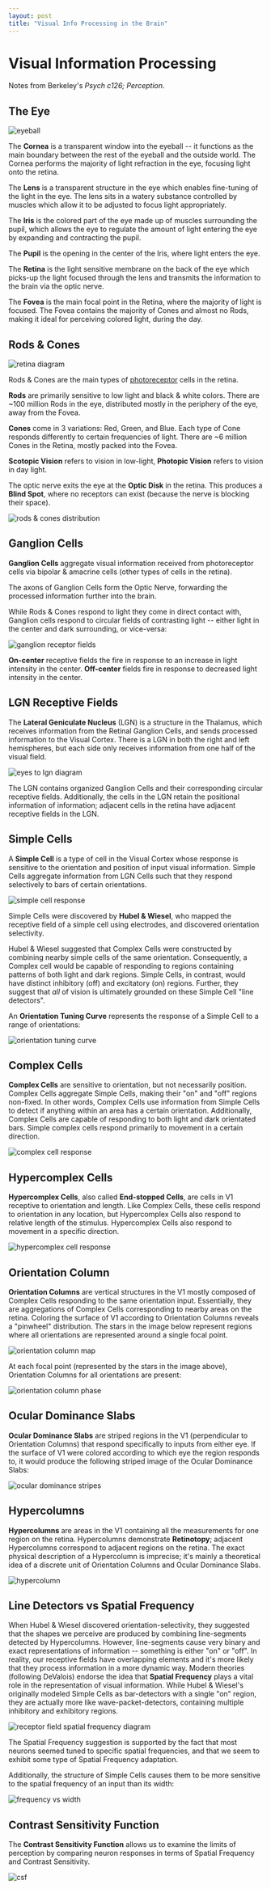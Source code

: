 ```yaml
---
layout: post
title: "Visual Info Processing in the Brain"
---
```


# Visual Information Processing

Notes from Berkeley's *Psych c126; Perception*.

## The Eye

![eyeball](/assets/image/eyeball.jpeg)

The **Cornea** is a transparent window into the eyeball -- it functions as the main boundary between the rest of the eyeball and the outside world. The Cornea performs the majority of light refraction in the eye, focusing light onto the retina.

The **Lens** is a transparent structure in the eye which enables fine-tuning of the light in the eye. The lens sits in a watery substance controlled by  muscles which allow it to be adjusted to focus light appropriately.

The **Iris** is the colored part of the eye made up of muscles surrounding the pupil, which allows the eye to regulate the amount of light entering the eye by expanding and contracting the pupil.

The **Pupil** is the opening in the center of the Iris, where light enters the eye.

The **Retina** is the light sensitive membrane on the back of the eye which picks-up the light focused through the lens and transmits the information to the brain via the optic nerve.

The **Fovea** is the main focal point in the Retina, where the majority of light is focused. The Fovea contains the majority of Cones and almost no Rods, making it ideal for perceiving colored light, during the day.

## Rods & Cones

![retina diagram](/assets/image/retina.jpeg)

Rods & Cones are the main types of [photoreceptor](https://en.wikipedia.org/wiki/Photoreceptor_cell) cells in the retina.

**Rods** are primarily sensitive to low light and black & white colors. There are ~100 million Rods in the eye, distributed mostly in the periphery of the eye, away from the Fovea.

**Cones** come in 3 variations: Red, Green, and Blue. Each type of Cone responds differently to certain frequencies of light. There are  ~6 million Cones in the Retina, mostly packed into the Fovea.

**Scotopic Vision** refers to vision in low-light, **Photopic Vision** refers to vision in day light.

The optic nerve exits the eye at the **Optic Disk** in the retina. This produces a **Blind Spot**, where no receptors can exist (because the nerve is blocking their space).

![rods & cones distribution](/assets/image/rods_and_cones_distribution.jpeg)

## Ganglion Cells

**Ganglion Cells** aggregate visual information received from photoreceptor cells via bipolar & amacrine cells (other types of cells in the retina). 

The axons of Ganglion Cells form the Optic Nerve, forwarding the processed information further into the brain.

While Rods & Cones respond to light they come in direct contact with, Ganglion cells respond to circular fields of contrasting light -- either light in the center and dark surrounding, or vice-versa:

![ganglion receptor fields](/assets/image/ganglion_rf.jpeg)

**On-center** receptive fields the fire in response to an increase in light intensity in the center. **Off-center** fields fire in response to decreased light intensity in the center.

## LGN Receptive Fields

The **Lateral Geniculate Nucleus** (LGN) is a structure in the Thalamus, which receives information from the Retinal Ganglion Cells, and sends processed information to the Visual Cortex. There is a LGN in both the right and left hemispheres, but each side only receives information from one half of the visual field.

![eyes to lgn diagram](/assets/image/eyes_to_lgn_pathway.jpeg)

The LGN contains organized Ganglion Cells and their corresponding circular receptive fields. Additionally, the cells in the LGN retain the positional information of information; adjacent cells in the retina have adjacent receptive fields in the LGN.

## Simple Cells

A **Simple Cell** is a type of cell in the Visual Cortex whose response is sensitive to the orientation and position of input visual information. Simple Cells aggregate information from LGN Cells such that they respond selectively to bars of certain orientations.

![simple cell response](/assets/image/simple_cell_response.jpeg)

Simple Cells were discovered by **Hubel & Wiesel**, who mapped the receptive field of a simple cell using electrodes, and discovered orientation selectivity.

Hubel & Wiesel suggested that Complex Cells were constructed by combining nearby simple cells of the same orientation. Consequently, a Complex cell would be capable of responding to regions containing patterns of both light and dark regions. Simple Cells, in contrast, would have distinct inhibitory (off) and excitatory (on) regions. Further, they suggest that *all* of vision is ultimately grounded on these Simple Cell "line detectors".

An **Orientation Tuning Curve** represents the response of a Simple Cell to a range of orientations:

 ![orientation tuning curve](/assets/image/orientation_curve.jpeg)

## Complex Cells

**Complex Cells** are sensitive to orientation, but not necessarily position. Complex Cells aggregate Simple Cells, making their "on" and "off" regions non-fixed. In other words, Complex Cells use information from Simple Cells to detect if anything within an area has a certain orientation. Additionally, Complex Cells are capable of responding to both light and dark orientated bars. Simple complex cells respond primarily to movement in a certain direction.

![complex cell response](/assets/image/complex_cell_response.jpeg)

## Hypercomplex Cells

**Hypercomplex Cells**, also called **End-stopped Cells**,  are cells in V1 receptive to orientation and length. Like Complex Cells, these cells respond to orientation in any location, but Hypercomplex Cells also respond to relative length of the stimulus. Hypercomplex Cells also respond to movement in a specific direction.

![hypercomplex cell response](/assets/image/hypercomplex_cell_response.jpeg)

## Orientation Column

**Orientation Columns** are vertical structures in the V1 mostly composed of Complex Cells responding to the same orientation input. Essentially, they are aggregations of Complex Cells corresponding to nearby areas on the retina. Coloring the surface of V1 according to Orientation Columns reveals a "pinwheel" distribution. The stars in the image below represent regions where all orientations are represented around a single focal point.

![orientation column map](/assets/image/orientation_columns.png)

At each focal point (represented by the stars in the image above), Orientation Columns for all orientations are present:

![orientation column phase](/assets/image/orientation_column_phase.jpeg)

## Ocular Dominance Slabs

**Ocular Dominance Slabs** are striped regions in the V1 (perpendicular to Orientation Columns) that respond specifically to inputs from either eye. If the surface of V1 were colored according to which eye the region responds to, it would produce the following striped image of the Ocular Dominance Slabs:

![ocular dominance stripes](/assets/image/occular_dominance_stripes.png)



## Hypercolumns

**Hypercolumns** are areas in the V1 containing all the measurements for one region on the retina. Hypercolumns demonstrate **Retinotopy**; adjacent Hypercolumns correspond to adjacent regions on the retina. The exact physical description of a Hypercolumn is imprecise; it's mainly a theoretical idea of a discrete unit of Orientation Columns and Ocular Dominance Slabs.

![hypercolumn](/assets/image/hypercolumn.jpeg)

## Line Detectors vs Spatial Frequency

When Hubel & Wiesel discovered orientation-selectivity, they suggested that the shapes we perceive are produced by combining line-segments detected by Hypercolumns. However, line-segments cause very binary and exact representations of information -- something is either "on" or "off". In reality, our receptive fields have overlapping elements and it's more likely that they process information in a more dynamic way. Modern theories (following DeValois) endorse the idea that **Spatial Frequency** plays a vital role in the representation of visual information. While Hubel & Wiesel's originally modeled Simple Cells as bar-detectors with a single "on" region, they are actually more like wave-packet-detectors, containing multiple inhibitory and exhibitory regions.

![receptor field spatial frequency diagram](/assets/image/receptor_spatial_frequency.png)

The Spatial Frequency suggestion is supported by the fact that most neurons seemed tuned to specific spatial frequencies, and that we seem to exhibit some type of Spatial Frequency adaptation.

Additionally, the structure of Simple Cells causes them to be more sensitive to the spatial frequency of an input than its width:

![frequency vs width](/assets/image/frequency_vs_width.png)

## Contrast Sensitivity Function

The **Contrast Sensitivity Function** allows us to examine the limits of perception by comparing neuron responses in terms of Spatial Frequency and Contrast Sensitivity.

![csf](/assets/image/contrast_sensitivity_function.png)